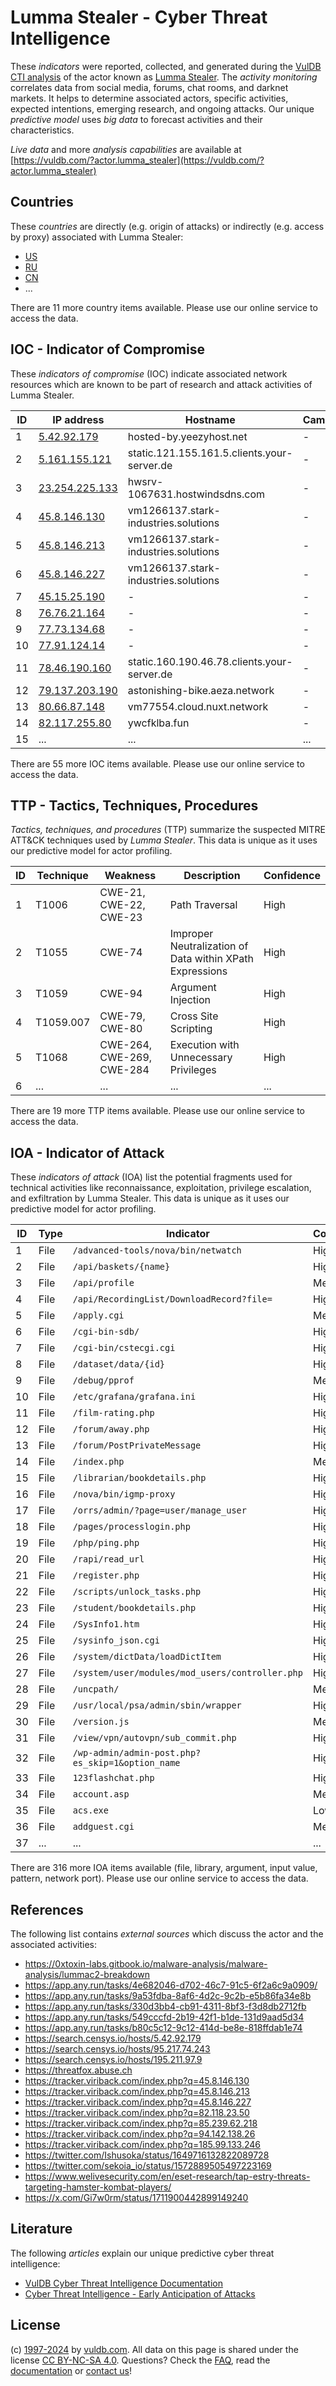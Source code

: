 # Lumma Stealer - Cyber Threat Intelligence

These _indicators_ were reported, collected, and generated during the [VulDB CTI analysis](https://vuldb.com/?kb.cti) of the actor known as [Lumma Stealer](https://vuldb.com/?actor.lumma_stealer). The _activity monitoring_ correlates data from social media, forums, chat rooms, and darknet markets. It helps to determine associated actors, specific activities, expected intentions, emerging research, and ongoing attacks. Our unique _predictive model_ uses _big data_ to forecast activities and their characteristics.

_Live data_ and more _analysis capabilities_ are available at [https://vuldb.com/?actor.lumma_stealer](https://vuldb.com/?actor.lumma_stealer)

## Countries

These _countries_ are directly (e.g. origin of attacks) or indirectly (e.g. access by proxy) associated with Lumma Stealer:

* [US](https://vuldb.com/?country.us)
* [RU](https://vuldb.com/?country.ru)
* [CN](https://vuldb.com/?country.cn)
* ...

There are 11 more country items available. Please use our online service to access the data.

## IOC - Indicator of Compromise

These _indicators of compromise_ (IOC) indicate associated network resources which are known to be part of research and attack activities of Lumma Stealer.

ID | IP address | Hostname | Campaign | Confidence
-- | ---------- | -------- | -------- | ----------
1 | [5.42.92.179](https://vuldb.com/?ip.5.42.92.179) | hosted-by.yeezyhost.net | - | High
2 | [5.161.155.121](https://vuldb.com/?ip.5.161.155.121) | static.121.155.161.5.clients.your-server.de | - | High
3 | [23.254.225.133](https://vuldb.com/?ip.23.254.225.133) | hwsrv-1067631.hostwindsdns.com | - | High
4 | [45.8.146.130](https://vuldb.com/?ip.45.8.146.130) | vm1266137.stark-industries.solutions | - | High
5 | [45.8.146.213](https://vuldb.com/?ip.45.8.146.213) | vm1266137.stark-industries.solutions | - | High
6 | [45.8.146.227](https://vuldb.com/?ip.45.8.146.227) | vm1266137.stark-industries.solutions | - | High
7 | [45.15.25.190](https://vuldb.com/?ip.45.15.25.190) | - | - | High
8 | [76.76.21.164](https://vuldb.com/?ip.76.76.21.164) | - | - | High
9 | [77.73.134.68](https://vuldb.com/?ip.77.73.134.68) | - | - | High
10 | [77.91.124.14](https://vuldb.com/?ip.77.91.124.14) | - | - | High
11 | [78.46.190.160](https://vuldb.com/?ip.78.46.190.160) | static.160.190.46.78.clients.your-server.de | - | High
12 | [79.137.203.190](https://vuldb.com/?ip.79.137.203.190) | astonishing-bike.aeza.network | - | High
13 | [80.66.87.148](https://vuldb.com/?ip.80.66.87.148) | vm77554.cloud.nuxt.network | - | High
14 | [82.117.255.80](https://vuldb.com/?ip.82.117.255.80) | ywcfklba.fun | - | High
15 | ... | ... | ... | ...

There are 55 more IOC items available. Please use our online service to access the data.

## TTP - Tactics, Techniques, Procedures

_Tactics, techniques, and procedures_ (TTP) summarize the suspected MITRE ATT&CK techniques used by _Lumma Stealer_. This data is unique as it uses our predictive model for actor profiling.

ID | Technique | Weakness | Description | Confidence
-- | --------- | -------- | ----------- | ----------
1 | T1006 | CWE-21, CWE-22, CWE-23 | Path Traversal | High
2 | T1055 | CWE-74 | Improper Neutralization of Data within XPath Expressions | High
3 | T1059 | CWE-94 | Argument Injection | High
4 | T1059.007 | CWE-79, CWE-80 | Cross Site Scripting | High
5 | T1068 | CWE-264, CWE-269, CWE-284 | Execution with Unnecessary Privileges | High
6 | ... | ... | ... | ...

There are 19 more TTP items available. Please use our online service to access the data.

## IOA - Indicator of Attack

These _indicators of attack_ (IOA) list the potential fragments used for technical activities like reconnaissance, exploitation, privilege escalation, and exfiltration by Lumma Stealer. This data is unique as it uses our predictive model for actor profiling.

ID | Type | Indicator | Confidence
-- | ---- | --------- | ----------
1 | File | `/advanced-tools/nova/bin/netwatch` | High
2 | File | `/api/baskets/{name}` | High
3 | File | `/api/profile` | Medium
4 | File | `/api/RecordingList/DownloadRecord?file=` | High
5 | File | `/apply.cgi` | Medium
6 | File | `/cgi-bin-sdb/` | High
7 | File | `/cgi-bin/cstecgi.cgi` | High
8 | File | `/dataset/data/{id}` | High
9 | File | `/debug/pprof` | Medium
10 | File | `/etc/grafana/grafana.ini` | High
11 | File | `/film-rating.php` | High
12 | File | `/forum/away.php` | High
13 | File | `/forum/PostPrivateMessage` | High
14 | File | `/index.php` | Medium
15 | File | `/librarian/bookdetails.php` | High
16 | File | `/nova/bin/igmp-proxy` | High
17 | File | `/orrs/admin/?page=user/manage_user` | High
18 | File | `/pages/processlogin.php` | High
19 | File | `/php/ping.php` | High
20 | File | `/rapi/read_url` | High
21 | File | `/register.php` | High
22 | File | `/scripts/unlock_tasks.php` | High
23 | File | `/student/bookdetails.php` | High
24 | File | `/SysInfo1.htm` | High
25 | File | `/sysinfo_json.cgi` | High
26 | File | `/system/dictData/loadDictItem` | High
27 | File | `/system/user/modules/mod_users/controller.php` | High
28 | File | `/uncpath/` | Medium
29 | File | `/usr/local/psa/admin/sbin/wrapper` | High
30 | File | `/version.js` | Medium
31 | File | `/view/vpn/autovpn/sub_commit.php` | High
32 | File | `/wp-admin/admin-post.php?es_skip=1&option_name` | High
33 | File | `123flashchat.php` | High
34 | File | `account.asp` | Medium
35 | File | `acs.exe` | Low
36 | File | `addguest.cgi` | Medium
37 | ... | ... | ...

There are 316 more IOA items available (file, library, argument, input value, pattern, network port). Please use our online service to access the data.

## References

The following list contains _external sources_ which discuss the actor and the associated activities:

* https://0xtoxin-labs.gitbook.io/malware-analysis/malware-analysis/lummac2-breakdown
* https://app.any.run/tasks/4e682046-d702-46c7-91c5-6f2a6c9a0909/
* https://app.any.run/tasks/9a53fdba-8af6-4d2c-9c2b-e5b86fa34e8b
* https://app.any.run/tasks/330d3bb4-cb91-4311-8bf3-f3d8db2712fb
* https://app.any.run/tasks/549cccfd-2b19-42f1-b1de-131d9aad5d34
* https://app.any.run/tasks/b80c5c12-9c12-414d-be8e-818ffdab1e74
* https://search.censys.io/hosts/5.42.92.179
* https://search.censys.io/hosts/95.217.74.243
* https://search.censys.io/hosts/195.211.97.9
* https://threatfox.abuse.ch
* https://tracker.viriback.com/index.php?q=45.8.146.130
* https://tracker.viriback.com/index.php?q=45.8.146.213
* https://tracker.viriback.com/index.php?q=45.8.146.227
* https://tracker.viriback.com/index.php?q=82.118.23.50
* https://tracker.viriback.com/index.php?q=85.239.62.218
* https://tracker.viriback.com/index.php?q=94.142.138.26
* https://tracker.viriback.com/index.php?q=185.99.133.246
* https://twitter.com/Ishusoka/status/1649716132822089728
* https://twitter.com/sekoia_io/status/1572889505497223169
* https://www.welivesecurity.com/en/eset-research/tap-estry-threats-targeting-hamster-kombat-players/
* https://x.com/Gi7w0rm/status/1711900442899149240

## Literature

The following _articles_ explain our unique predictive cyber threat intelligence:

* [VulDB Cyber Threat Intelligence Documentation](https://vuldb.com/?kb.cti)
* [Cyber Threat Intelligence - Early Anticipation of Attacks](https://www.scip.ch/en/?labs.20201022)

## License

(c) [1997-2024](https://vuldb.com/?kb.changelog) by [vuldb.com](https://vuldb.com/?kb.about). All data on this page is shared under the license [CC BY-NC-SA 4.0](https://creativecommons.org/licenses/by-nc-sa/4.0/). Questions? Check the [FAQ](https://vuldb.com/?kb.faq), read the [documentation](https://vuldb.com/?kb) or [contact us](https://vuldb.com/?contact)!
